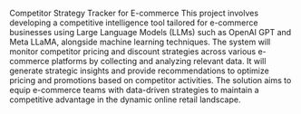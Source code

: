 Competitor Strategy Tracker for E-commerce
This project involves developing a competitive intelligence tool tailored for e-commerce businesses using Large Language Models (LLMs) such as OpenAI GPT and Meta LLaMA, alongside machine learning techniques. The system will monitor competitor pricing and discount strategies across various e-commerce platforms by collecting and analyzing relevant
data. It will generate strategic insights and provide recommendations to optimize pricing and promotions based on competitor activities. The solution aims to equip e-commerce teams with data-driven strategies to maintain a competitive advantage in the dynamic online retail landscape.

